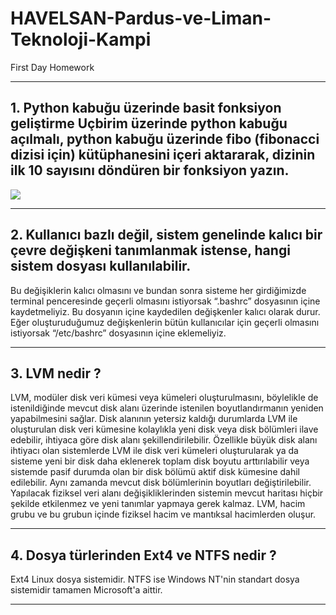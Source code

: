 # HAVELSAN-Pardus-ve-Liman-Teknoloji-Kampi
First Day Homework

---

## 1. Python kabuğu üzerinde basit fonksiyon geliştirme Uçbirim üzerinde python kabuğu açılmalı, python kabuğu üzerinde fibo (fibonacci dizisi için) kütüphanesini içeri aktararak, dizinin ilk 10 sayısını döndüren bir fonksiyon yazın.

![](https://user-images.githubusercontent.com/37108233/132386851-04e9f590-f247-4a67-8ac8-094fb2340bba.PNG)

---

## 2. Kullanıcı bazlı değil, sistem genelinde kalıcı bir çevre değişkeni tanımlanmak istense, hangi sistem dosyası kullanılabilir.

Bu değişiklerin kalıcı olmasını ve bundan sonra sisteme her girdiğimizde terminal penceresinde geçerli olmasını istiyorsak “.bashrc” 
dosyasının içine kaydetmeliyiz. Bu dosyanın içine kaydedilen değişkenler kalıcı olarak durur. Eğer oluşturuduğumuz değişkenlerin bütün 
kullanıcılar için geçerli olmasını istiyorsak “/etc/bashrc” dosyasının içine eklemeliyiz.

---

## 3. LVM nedir ?

LVM, modüler disk veri kümesi veya kümeleri oluşturulmasını, böylelikle de istenildiğinde mevcut disk alanı üzerinde istenilen boyutlandırmanın 
yeniden yapabilmesini sağlar. Disk alanının yetersiz kaldığı durumlarda LVM ile oluşturulan disk veri kümesine kolaylıkla yeni disk veya disk bölümleri 
ilave edebilir, ihtiyaca göre disk alanı şekillendirilebilir. Özellikle büyük disk alanı ihtiyacı olan sistemlerde LVM ile disk veri kümeleri oluşturularak 
ya da sisteme yeni bir disk daha eklenerek toplam disk boyutu arttırılabilir veya sistemde pasif durumda olan bir disk bölümü aktif disk kümesine dahil 
edilebilir. Aynı zamanda mevcut disk bölümlerinin boyutları değiştirilebilir. Yapılacak fiziksel veri alanı değişikliklerinden sistemin mevcut haritası 
hiçbir şekilde etkilenmez ve yeni tanımlar yapmaya gerek kalmaz. LVM, hacim grubu ve bu grubun içinde fiziksel hacim ve mantıksal hacimlerden oluşur.

---

## 4. Dosya türlerinden Ext4 ve NTFS nedir ?

Ext4 Linux dosya sistemidir. NTFS ise Windows NT'nin standart dosya sistemidir tamamen Microsoft'a aittir.

---
